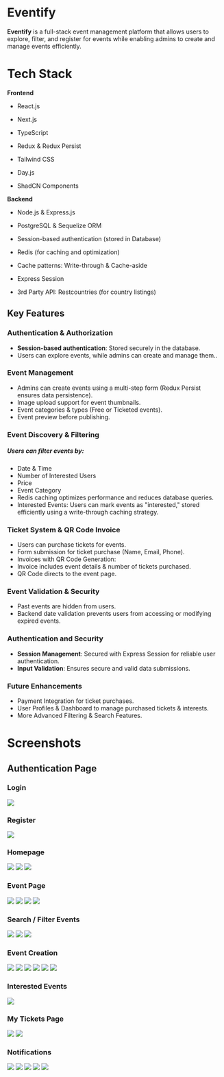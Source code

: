 # Eventify

**Eventify** is a full-stack event management platform that allows users to explore, filter, and register for events while enabling admins to create and manage events efficiently.

# Tech Stack
**Frontend**

- React.js

- Next.js

- TypeScript

- Redux & Redux Persist

- Tailwind CSS

- Day.js

- ShadCN Components

**Backend**

- Node.js & Express.js

- PostgreSQL & Sequelize ORM

- Session-based authentication (stored in Database)

- Redis (for caching and optimization)

- Cache patterns: Write-through & Cache-aside

- Express Session

- 3rd Party API: Restcountries (for country listings)

## Key Features

### Authentication & Authorization
- **Session-based authentication**: Stored securely in the database.
- Users can explore events, while admins can create and manage them..

### Event Management
- Admins can create events using a multi-step form (Redux Persist ensures data persistence).
- Image upload support for event thumbnails.
- Event categories & types (Free or Ticketed events).
- Event preview before publishing.

### Event Discovery & Filtering
##### Users can filter events by:
- Date & Time
- Number of Interested Users
- Price
- Event Category
- Redis caching optimizes performance and reduces database queries.
- Interested Events: Users can mark events as "interested," stored efficiently using a write-through caching strategy.

### Ticket System & QR Code Invoice
- Users can purchase tickets for events.
- Form submission for ticket purchase (Name, Email, Phone).
- Invoices with QR Code Generation:
- Invoice includes event details & number of tickets purchased.
- QR Code directs to the event page.

### Event Validation & Security
- Past events are hidden from users.
- Backend date validation prevents users from accessing or modifying expired events.

### Authentication and Security
- **Session Management**: Secured with Express Session for reliable user authentication.
- **Input Validation**: Ensures secure and valid data submissions.

### Future Enhancements
- Payment Integration for ticket purchases.
- User Profiles & Dashboard to manage purchased tickets & interests.
- More Advanced Filtering & Search Features.

# Screenshots

## Authentication Page

### Login
<img src="client/assets/loginPage.png">

### Register
<img src="client/assets/createAccount.png">

### Homepage
<img src="client/assets/homePage1.png">

<img src="client/assets/categoriesTrendings.png">

<img src="client/assets/upComingDiscoverBestFree.png">

### Event Page

<img src="client/assets/singleEventPage.png">

<img src="client/assets/similarEvents.png">

<img src="client/assets/buyingTicketDialog.png">

<img src="client/assets/ticketBuyingForm.png">

### Search / Filter Events

<img src="client/assets/multipleChoiceFiltering.png">

<img src="client/assets/searchByLocation.png">

<img src="client/assets/searchSection.png">

### Event Creation

<img src="client/assets/multiStepForm1.png">

<img src="client/assets/multiStepForm2.png">

<img src="client/assets/paidEvent.png">

<img src="client/assets/multiStepForm2.png">

<img src="client/assets/freeEvent.png">

<img src="client/assets/eventCreationPreview.png">

### Interested Events

<img src="client/assets/interestedPage.png">

### My Tickets Page

<img src="client/assets/boughtTickets.png">

<img src="client/assets/invoicePage.png">

### Notifications

<img src="client/assets/errorToastFeedback.png">

<img src="client/assets/eventCreationNotification.png">

<img src="client/assets/errorToastFeedback.png">

<img src="client/assets/interestedNotification.png">

<img src="client/assets/logOut%20Notification.png">

